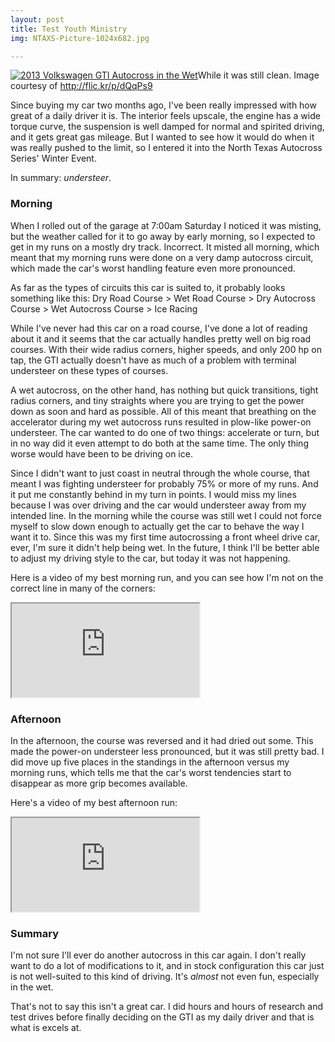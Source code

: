 ```yaml
---
layout: post
title: Test Youth Ministry
img: NTAXS-Picture-1024x682.jpg

---
```

<a href="/img/NTAXS-Picture-1024x682.jpg"><img class="img-responsive" title="2013 Volkswagen GTI Autocross in the Wet" src="{{ site.baseurl }}/img/NTAXS-Picture-1024x682.jpg" alt="2013 Volkswagen GTI Autocross in the Wet" /></a>While it was still clean. Image courtesy of http://flic.kr/p/dQqPs9

Since buying my car two months ago, I've been really impressed with how great of a daily driver it is. The interior feels upscale, the engine has a wide torque curve, the suspension is well damped for normal and spirited driving, and it gets great gas mileage. But I wanted to see how it would do when it was really pushed to the limit, so I entered it into the North Texas Autocross Series' Winter Event.

In summary: *understeer*.

### Morning

When I rolled out of the garage at 7:00am Saturday I noticed it was misting, but the weather called for it to go away by early morning, so I expected to get in my runs on a mostly dry track. Incorrect. It misted all morning, which meant that my morning runs were done on a very damp autocross circuit, which made the car's worst handling feature even more pronounced.

As far as the types of circuits this car is suited to, it probably looks something like this:
Dry Road Course &gt; Wet Road Course &gt; Dry Autocross Course &gt; Wet Autocross Course &gt; Ice Racing

While I've never had this car on a road course, I've done a lot of reading about it and it seems that the car actually handles pretty well on big road courses. With their wide radius corners, higher speeds, and only 200 hp on tap, the GTI actually doesn't have as much of a problem with terminal understeer on these types of courses.

A wet autocross, on the other hand, has nothing but quick transitions, tight radius corners, and tiny straights where you are trying to get the power down as soon and hard as possible. All of this meant that breathing on the accelerator during my wet autocross runs resulted in plow-like power-on understeer. The car wanted to do one of two things: accelerate or turn, but in no way did it even attempt to do both at the same time. The only thing worse would have been to be driving on ice.

Since I didn't want to just coast in neutral through the whole course, that meant I was fighting understeer for probably 75% or more of my runs. And it put me constantly behind in my turn in points. I would miss my lines because I was over driving and the car would understeer away from my intended line. In the morning while the course was still wet I could not force myself to slow down enough to actually get the car to behave the way I want it to. Since this was my first time autocrossing a front wheel drive car, ever, I'm sure it didn't help being wet. In the future, I think I'll be better able to adjust my driving style to the car, but today it was not happening.

Here is a video of my best morning run, and you can see how I'm not on the correct line in many of the corners:

<div class="embed-responsive embed-responsive-16by9">
  <iframe class="embed-responsive-item" src="http://www.youtube.com/embed/IaKFG6tgcl4"></iframe>
</div>



### Afternoon

In the afternoon, the course was reversed and it had dried out some. This made the power-on understeer less pronounced, but it was still pretty bad. I did move up five places in the standings in the afternoon versus my morning runs, which tells me that the car's worst tendencies start to disappear as more grip becomes available.

Here's a video of my best afternoon run:

<div class="embed-responsive embed-responsive-16by9">
  <iframe class="embed-responsive-item" src="http://www.youtube.com/embed/f-RbtYh972s"></iframe>
</div>

### Summary

I'm not sure I'll ever do another autocross in this car again. I don't really want to do a lot of modifications to it, and in stock configuration this car just is not well-suited to this kind of driving. It's <em>almost</em> not even fun, especially in the wet.

That's not to say this isn't a great car. I did hours and hours of research and test drives before finally deciding on the GTI as my daily driver and that is what is excels at.
